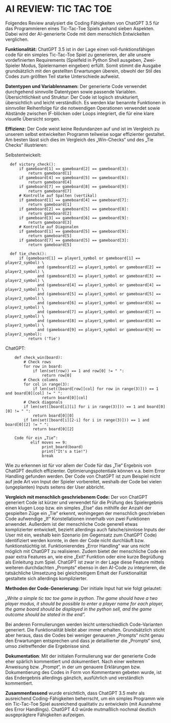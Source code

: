# AI REVIEW: TIC TAC TOE

Folgendes Review analysiert die Coding Fähigkeiten von ChatGPT 3.5 für das Programmieren eines Tic-Tac-Toe Spiels anhand sieben Aspekten.  Dabei wird der AI-generierte Code mit dem menschlich Entwickelten verglichen. 

**Funktionalität:** ChatGPT 3.5 ist in der Lage einen voll-funktionsfähigen code für ein simples Tic-Tac-Toe Spiel zu generieren, der alle unsere vordefinierten Requirements (Spielfeld in Python Shell ausgeben, Zwei-Spieler Modus, Spielernamen eingeben) erfüllt. 
Somit stimmt die Ausgabe grundsätzlich mit den gestellten Erwartungen überein, obwohl der Stil des Codes zum größten Teil starke Unterschiede aufweist. 

**Datentypen und Variablennamen:** Der generierte Code verwendet durchgehend sinnvolle Datentypen sowie passende Variablen. 
Übersichtlichkeit und Struktur: Der Code ist logisch strukturiert, übersichtlich und leicht verständlich. 
Es werden klar benannte Funktionen in sinnvoller Reihenfolge für die notwendigen Operationen verwendet sowie Abstände zwischen IF-blöcken oder Loops integriert, die für eine klare visuelle Übersicht sorgen. 

**Effizienz:** Der Code weist keine Redundanzen auf und ist im Vergleich zu unserem selbst entwickelten Programm teilweise sogar effizienter gestaltet. 
Am besten lässt sich dies im Vergleich des „Win-Checks“ und des „Tie Checks“ illustrieren: 

Selbstentwickelt: 
      
      def victory_check():
          if gameboard[1] == gameboard[2] == gameboard[3]:
              return gameboard[1]
          if gameboard[4] == gameboard[5] == gameboard[6]:
              return gameboard[4]
          if gameboard[7] == gameboard[8] == gameboard[9]:
              return gameboard[7]
          # Kontrolle auf Spalten (vertikal)
          if gameboard[1] == gameboard[4] == gameboard[7]:
              return gameboard[1]
          if gameboard[2] == gameboard[5] == gameboard[8]:
              return gameboard[2]
          if gameboard[3] == gameboard[6] == gameboard[9]:
              return gameboard[3]
          # Kontrolle auf Diagonalen
          if gameboard[1] == gameboard[5] == gameboard[9]:
              return gameboard[5]
          if gameboard[7] == gameboard[5] == gameboard[3]:
              return gameboard[5]

      def tie_check():
          if (gameboard[1] == player1_symbol or gameboard[1] == player2_symbol) \
                  and (gameboard[2] == player1_symbol or gameboard[2] == player2_symbol) \
                  and (gameboard[3] == player1_symbol or gameboard[3] == player2_symbol) \
                  and (gameboard[4] == player1_symbol or gameboard[4] == player2_symbol) \
                  and (gameboard[5] == player1_symbol or gameboard[5] == player2_symbol) \
                  and (gameboard[6] == player1_symbol or gameboard[6] == player2_symbol) \
                  and (gameboard[7] == player1_symbol or gameboard[7] == player2_symbol) \
                  and (gameboard[8] == player1_symbol or gameboard[8] == player2_symbol) \
                  and (gameboard[9] == player1_symbol or gameboard[9] == player2_symbol):
              return ('Tie')

ChatGPT: 
        
        def check_win(board):
            # Check rows
            for row in board:
                if len(set(row)) == 1 and row[0] != " ":
                    return row[0]
            # Check columns
            for col in range(3):
                if len(set([board[row][col] for row in range(3)])) == 1 and board[0][col] != " ":
                    return board[0][col]
            # Check diagonals
            if len(set([board[i][i] for i in range(3)])) == 1 and board[0][0] != " ":
                return board[0][0]
            if len(set([board[i][2-i] for i in range(3)])) == 1 and board[0][2] != " ":
                return board[0][2]
        
        Code für ein „Tie“: 
               elif moves == 9:
                    print_board(board)
                    print("It's a tie!")
                    break

Wie zu erkennen ist für vor allem der Code für das „Tie“ Ergebnis von ChatGPT deutlich effizienter. 
Optimierungspotentiale können v.a. beim Error Handling gefunden werden. Der Code von ChatGPT ist zum Beispiel nicht auf jede Art von Input der Spieler vorbereitet, weshalb der Code bei vielen (ungeplanten) Inputs seitens der User abbricht. 

**Vergleich mit menschlich geschriebenem Code:** Der von ChatGPT generiert Code ist kürzer und verwendet für die Prüfung des Spielergebnis einen klugen Loop bzw. ein simples „Else“ das mithilfe der Anzahl der gespielten Züge ein „Tie“ erkennt, wohingegen der menschlich geschrieben Code aufwendige „If“ Konstellationen innerhalb von zwei Funktionen anwendet. 
Außerdem ist der menschliche Code generell etwas komplizierter entwickelt, bezieht allerdings auch falsche/sinnlose Inputs der User mit ein, weshalb kein Szenario (im Gegensatz zum ChatGPT Code) identifiziert werden konnte, in dem der Code nicht durchläuft bzw. funktionstüchtig ist. 
Funktionierendes „Error Handling“ war uns nicht möglich mit ChatGPT zu realisieren. Zudem bietet der menschliche Code ein paar extra Features an, wie eine „Exit“ Funktion oder eine kurze Begrüßung als Einleitung zum Spiel. 
ChatGPT ist zwar in der Lage diese Feature mittels weiteren durchdachten „Prompts“ ebenso in den AI-Code zu integrieren, die tatsächliche Umsetzung bei gleichzeitigem Erhalt der Funktionalität gestaltete sich allerdings komplizierter. 

**Methoden der Code-Generierung:** Der initiale Input hat wie folgt gelautet: 

_„Write a simple tic tac toe game in python. The game should have a two player modus, it should be possible to enter a player name for each player, the game board should be displayed in the python sell, and the game outcome should be stated in the end”._

Bei anderen Formulierungen werden leicht unterschiedlich Code-Varianten generiert. Die Funktionalität bleibt aber immer erhalten. Grundsätzlich sticht aber heraus, dass die Codes bei weniger genaueren „Prompts“ nicht genau den Erwartungen entsprechen und dass je detaillierter die „Prompts“ sind, umso zieltreffender die Ergebnisse sind.  

**Dokumentation**: Mit der initialen Formulierung war der generierte Code eher spärlich kommentiert und dokumentiert.
Nach einer weiteren Anweisung bzw. „Prompt“, in der um genauere Erklärungen bzw. Dokumentierung des Codes in Form von Kommentaren gebeten wurde, ist das Endergebnis allerdings gänzlich, ausführlich und verständlich kommentiert. 

**Zusammenfassend** wurde ersichtlich, dass ChatGPT 3.5 mehr als ausreichend Coding-Fähigkeiten beherrscht, um ein simples Programm wie ein Tic-Tac-Toe Spiel ausreichend qualitativ zu entwickeln (mit Ausnahme des Error Handlings).
ChatGPT 4.0 würde mutmaßlich nochmal deutlich ausgeprägtere Fähigkeiten aufzeigen. 
